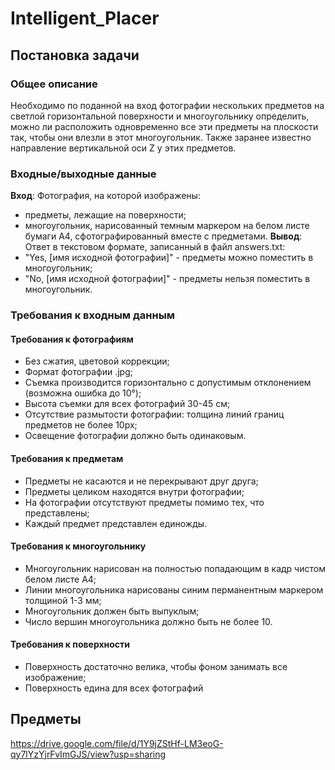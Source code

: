 # Intelligent_Placer
## Постановка задачи
### Общее описание
Необходимо по поданной на вход фотографии нескольких предметов на светлой горизонтальной поверхности и многоугольнику определить, можно ли расположить одновременно все эти предметы на плоскости так, чтобы они влезли в этот многоугольник. Также заранее известно направление вертикальной оси Z у этих предметов.

### Входные/выходные данные
**Вход**: Фотография, на которой изображены:
+ предметы, лежащие на поверхности;
+ многоугольник, нарисованный темным маркером на белом листе бумаги А4, сфотографированный вместе с предметами.
**Вывод**: Ответ в текстовом формате, записанный в файл answers.txt:
+ "Yes, [имя исходной фотографии]" - предметы можно поместить в многоугольник;
+ "No, [имя исходной фотографии]" - предметы нельзя поместить в многоугольник.

### Требования к входным данным
#### Требования к фотографиям
+ Без сжатия, цветовой коррекции;
+ Формат фотографии .jpg;
+ Съемка производится горизонтально с допустимым отклонением (возможна ошибка до 10°);
+ Высота съемки для всех фотографий 30-45 см;
+ Отсутствие размытости фотографии: толщина линий границ предметов не более 10px;
+ Освещение фотографии должно быть одинаковым.

#### Требования к предметам
+ Предметы не касаются и не перекрывают друг друга;
+ Предметы целиком находятся внутри фотографии;
+ На фотографии отсутствуют предметы помимо тех, что представлены;
+ Каждый предмет представлен единожды.

#### Требования к многоугольнику
+ Многоугольник нарисован на полностью попадающим в кадр чистом белом листе А4;
+ Линии многоугольника нарисованы синим перманентным маркером толщиной 1-3 мм;
+ Многоугольник должен быть выпуклым;
+ Число вершин многоугольника должно быть не более 10.

#### Требования к поверхности
+ Поверхность достаточно велика, чтобы фоном занимать все изображение;
+ Поверхность едина для всех фотографий

## Предметы
https://drive.google.com/file/d/1Y9jZStHf-LM3eoG-qy7lYzYjrFvImGJS/view?usp=sharing
